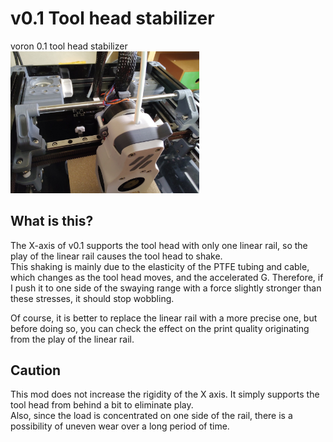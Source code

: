 # v0.1 Tool head stabilizer
voron 0.1 tool head stabilizer   
<img src="img/photo.jpg" width="60%">

## What is this?
The X-axis of v0.1 supports the tool head with only one linear rail, so the play of the linear rail causes the tool head to shake.  
This shaking is mainly due to the elasticity of the PTFE tubing and cable, which changes as the tool head moves, and the accelerated G.
Therefore, if I push it to one side of the swaying range with a force slightly stronger than these stresses, it should stop wobbling.  

Of course, it is better to replace the linear rail with a more precise one, but before doing so, you can check the effect on the print quality originating from the play of the linear rail.  

## Caution
This mod does not increase the rigidity of the X axis. It simply supports the tool head from behind a bit to eliminate play.  
Also, since the load is concentrated on one side of the rail, there is a possibility of uneven wear over a long period of time.  
